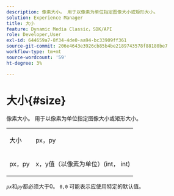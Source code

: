 ```yaml
---
description: 像素大小。 用于以像素为单位指定图像大小或矩形大小。
solution: Experience Manager
title: 大小
feature: Dynamic Media Classic，SDK/API
role: Developer,User
exl-id: 644659a7-8f34-4de0-aa94-bc33909ff361
source-git-commit: 206e4643e3926cb85b4be2189743578f88180be7
workflow-type: tm+mt
source-wordcount: '59'
ht-degree: 3%

---
```


# 大小{#size}

像素大小。 用于以像素为单位指定图像大小或矩形大小。

<table id="simpletable_06761BED6FF14C2A83745A78B10D3419"> 
 <tr class="strow"> 
  <td class="stentry"> <p><span class="codeph"> <span class="varname"> 大小</span> </span> </p> </td> 
  <td class="stentry"> <p><span class="codeph"> <span class="varname"> px，py</span> </span> </p></td> 
 </tr> 
 <tr class="strow"> 
  <td class="stentry"> <p><span class="codeph"> <span class="varname"> px，py</span> </span> </p></td> 
  <td class="stentry"> <p>x，y值（以像素为单位）(int， int) </p></td> 
 </tr> 
</table>

*`px`*&#x200B;和&#x200B;*`py`*&#x200B;都必须大于0。 `0,0` 可能表示应使用特定的默认值。

